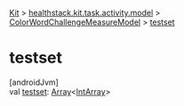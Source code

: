 
[Kit](../../../kit.html) > [healthstack.kit.task.activity.model](../index.html) > [ColorWordChallengeMeasureModel](index.html) > [testset](testset.html)



# testset



[androidJvm]\
val [testset](testset.html): [Array](https://kotlinlang.org/api/latest/jvm/stdlib/kotlin/-array/index.html)&lt;[IntArray](https://kotlinlang.org/api/latest/jvm/stdlib/kotlin/-int-array/index.html)&gt;




